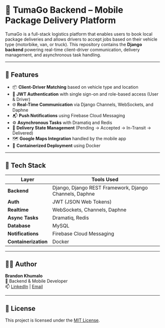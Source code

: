 # 🚚 TumaGo Backend – Mobile Package Delivery Platform

TumaGo is a full-stack logistics platform that enables users to book local package deliveries and allows drivers to accept jobs based on their vehicle type (motorbike, van, or truck). This repository contains the **Django backend** powering real-time client-driver communication, delivery management, and asynchronous task handling.

---

## 🚀 Features

- 📦 **Client-Driver Matching** based on vehicle type and location
- 🔐 **JWT Authentication** with single sign-on and role-based access (User & Driver)
- 🌐 **Real-Time Communication** via Django Channels, WebSockets, and Daphne
- 📬 **Push Notifications** using Firebase Cloud Messaging
- ⚙️ **Asynchronous Tasks** with Dramatiq and Redis
- 🔁 **Delivery State Management** (Pending → Accepted → In-Transit → Delivered)
- 🗺️ **Google Maps Integration** handled by the mobile app
- 🐳 **Containerized Deployment** using Docker

---

## 🧠 Tech Stack

| Layer         | Tools Used                                                                 |
|---------------|------------------------------------------------------------------------------|
| **Backend**   | Django, Django REST Framework, Django Channels, Daphne                      |
| **Auth**      | JWT (JSON Web Tokens)                                                       |
| **Realtime**  | WebSockets, Channels, Daphne                                                |
| **Async Tasks**| Dramatiq, Redis                                                            |
| **Database**  | MySQL                                                                       |
| **Notifications** | Firebase Cloud Messaging                                                |
| **Containerization** | Docker                                                               |

---

## 🙋‍♂️ Author

**Brandon Khumalo**  
🚀 Backend & Mobile Developer  
📫 [LinkedIn](https://www.linkedin.com/in/brandon-khumalo04) | [Email](mailto:brandonkhumz40@gmail.com)

---

## 📄 License

This project is licensed under the [MIT License](LICENSE).